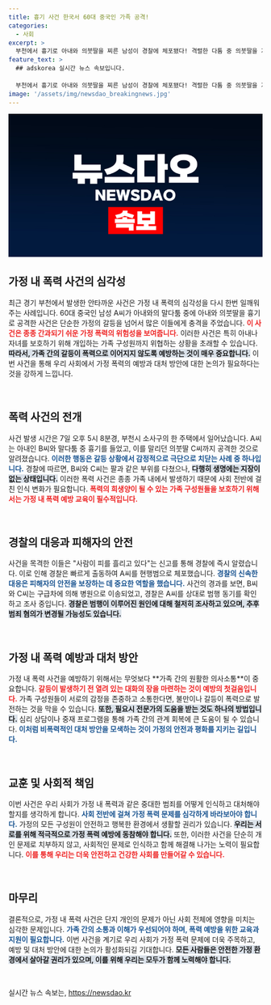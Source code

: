 ```yaml
---
title: 흉기 사건 한국서 60대 중국인 가족 공격!
categories:
  - 사회
excerpt: >
  부천에서 흉기로 아내와 의붓딸을 찌른 남성이 경찰에 체포됐다! 격렬한 다툼 중 의붓딸을 지키려던 C씨까지 공격당한 충격적인 사건의 전말은?
feature_text: >
  ## adskorea 실시간 뉴스 속보입니다.

  부천에서 흉기로 아내와 의붓딸을 찌른 남성이 경찰에 체포됐다! 격렬한 다툼 중 의붓딸을 지키려던 C씨까지 공격당한 충격적인 사건의 전말은?
image: '/assets/img/newsdao_breakingnews.jpg'
---
```


<p><img src="/assets/img/newsdao_breakingnews.jpg" alt="adskorea 속보" /></p>

<h2 data-ke-size="size26">가정 내 폭력 사건의 심각성</h2>

<p data-ke-size="size16">최근 경기 부천에서 발생한 안타까운 사건은 가정 내 폭력의 심각성을 다시 한번 일깨워주는 사례입니다. 60대 중국인 남성 A씨가 아내와의 말다툼 중에 아내와 의붓딸을 흉기로 공격한 사건은 단순한 가정의 갈등을 넘어서 많은 이들에게 충격을 주었습니다. <b><span style="color: #ee2323;">이 사건은 종종 간과되기 쉬운 가정 폭력의 위험성을 보여줍니다.</span></b> 이러한 사건은 특히 아내나 자녀를 보호하기 위해 개입하는 가족 구성원까지 위협하는 상황을 초래할 수 있습니다. <b><span style="background-color: #21538527;">따라서, 가족 간의 갈등이 폭력으로 이어지지 않도록 예방하는 것이 매우 중요합니다.</span></b> 이번 사건을 통해 우리 사회에서 가정 폭력의 예방과 대처 방안에 대한 논의가 필요하다는 것을 강하게 느낍니다.</p>

<p data-ke-size="size16">&nbsp;</p>

<h2 data-ke-size="size26">폭력 사건의 전개</h2>

<p data-ke-size="size16">사건 발생 시간은 7일 오후 5시 8분경, 부천시 소사구의 한 주택에서 일어났습니다. A씨는 아내인 B씨와 말다툼 중 흉기를 들었고, 이를 말리던 의붓딸 C씨까지 공격한 것으로 알려졌습니다. <b><span style="color: #1a5490;">이러한 행동은 갈등 상황에서 감정적으로 극단으로 치닫는 사례 중 하나입니다.</span></b> 경찰에 따르면, B씨와 C씨는 팔과 같은 부위를 다쳤으나, <b><span style="background-color: #21538527;">다행히 생명에는 지장이 없는 상태입니다.</span></b> 이러한 폭력 사건은 종종 가족 내에서 발생하기 때문에 사회 전반에 걸친 인식 변화가 필요합니다. <b><span style="color: #ee2323;">폭력의 희생양이 될 수 있는 가족 구성원들을 보호하기 위해서는 가정 내 폭력 예방 교육이 필수적입니다.</span></b></p>

<p data-ke-size="size16">&nbsp;</p>

<h2 data-ke-size="size26">경찰의 대응과 피해자의 안전</h2>

<p data-ke-size="size16">사건을 목격한 이들은 "사람이 피를 흘리고 있다"는 신고를 통해 경찰에 즉시 알렸습니다. 이로 인해 경찰은 빠르게 출동하여 A씨를 현행범으로 체포했습니다. <b><span style="color: #1a5490;">경찰의 신속한 대응은 피해자의 안전을 보장하는 데 중요한 역할을 했습니다.</span></b> 사건의 경과를 보면, B씨와 C씨는 구급차에 의해 병원으로 이송되었고, 경찰은 A씨를 상대로 범행 동기를 확인하고 조사 중입니다. <b><span style="background-color: #21538527;">경찰은 범행이 이루어진 원인에 대해 철저히 조사하고 있으며, 추후 범죄 혐의가 변경될 가능성도 있습니다.</span></b></p>

<p data-ke-size="size16">&nbsp;</p>

<h2 data-ke-size="size26">가정 내 폭력 예방과 대처 방안</h2>

<p data-ke-size="size16">가정 내 폭력 사건을 예방하기 위해서는 무엇보다 **가족 간의 원활한 의사소통**이 중요합니다. <b><span style="color: #ee2323;">갈등이 발생하기 전 열려 있는 대화의 장을 마련하는 것이 예방의 첫걸음입니다.</span></b> 가족 구성원들이 서로의 감정을 존중하고 소통한다면, 불만이나 갈등이 폭력으로 발전하는 것을 막을 수 있습니다. <b><span style="background-color: #21538527;">또한, 필요시 전문가의 도움을 받는 것도 하나의 방법입니다.</span></b> 심리 상담이나 중재 프로그램을 통해 가족 간의 관계 회복에 큰 도움이 될 수 있습니다. <b><span style="color: #1a5490;">이처럼 비폭력적인 대처 방안을 모색하는 것이 가정의 안전과 평화를 지키는 길입니다.</span></b></p>

<p data-ke-size="size16">&nbsp;</p>

<h2 data-ke-size="size26">교훈 및 사회적 책임</h2>

<p data-ke-size="size16">이번 사건은 우리 사회가 가정 내 폭력과 같은 중대한 범죄를 어떻게 인식하고 대처해야 할지를 생각하게 합니다. <b><span style="color: #1a5490;">사회 전반에 걸쳐 가정 폭력 문제를 심각하게 바라보아야 합니다.</span></b> 가정의 모든 구성원이 안전하고 행복한 환경에서 생활할 권리가 있습니다. <b><span style="background-color: #21538527;">우리는 서로를 위해 적극적으로 가정 폭력 예방에 동참해야 합니다.</span></b> 또한, 이러한 사건을 단순히 개인 문제로 치부하지 않고, 사회적인 문제로 인식하고 함께 해결해 나가는 노력이 필요합니다. <b><span style="color: #ee2323;">이를 통해 우리는 더욱 안전하고 건강한 사회를 만들어갈 수 있습니다.</span></b></p>

<p data-ke-size="size16">&nbsp;</p>

<h2 data-ke-size="size26">마무리</h2>

<p data-ke-size="size16">결론적으로, 가정 내 폭력 사건은 단지 개인의 문제가 아닌 사회 전체에 영향을 미치는 심각한 문제입니다. <b><span style="color: #1a5490;">가족 간의 소통과 이해가 우선되어야 하며, 폭력 예방을 위한 교육과 지원이 필요합니다.</span></b> 이번 사건을 계기로 우리 사회가 가정 폭력 문제에 더욱 주목하고, 예방 및 대처 방안에 대한 논의가 활성화되길 기대합니다. <b><span style="background-color: #21538527;">모든 사람들은 안전한 가정 환경에서 살아갈 권리가 있으며, 이를 위해 우리는 모두가 함께 노력해야 합니다.</span></b></p>

<p data-ke-size="size16">&nbsp;</p>
실시간 뉴스 속보는, <a href="https://newsdao.kr" rel="dofollow">https://newsdao.kr</a>


